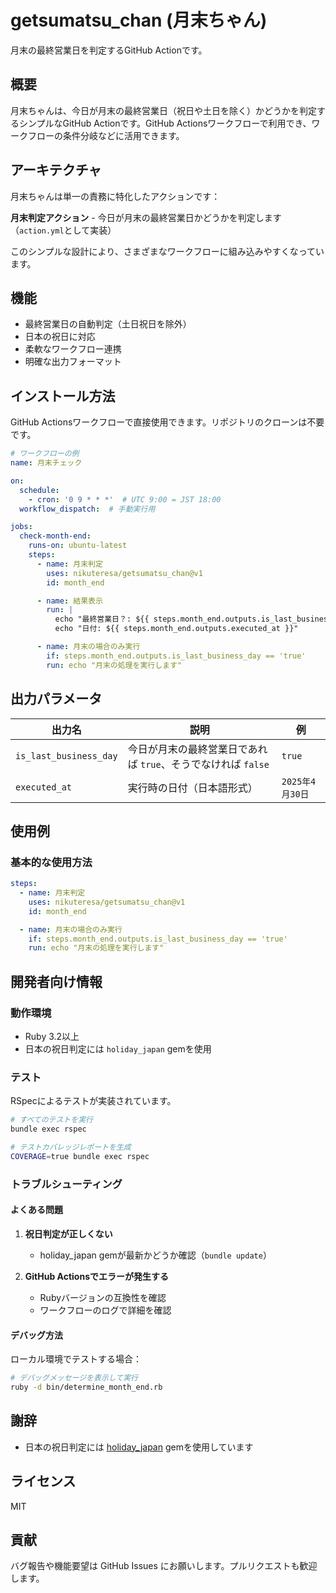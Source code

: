 # getsumatsu_chan (月末ちゃん)

月末の最終営業日を判定するGitHub Actionです。

## 概要

月末ちゃんは、今日が月末の最終営業日（祝日や土日を除く）かどうかを判定するシンプルなGitHub Actionです。GitHub Actionsワークフローで利用でき、ワークフローの条件分岐などに活用できます。

## アーキテクチャ

月末ちゃんは単一の責務に特化したアクションです：

**月末判定アクション** - 今日が月末の最終営業日かどうかを判定します（`action.yml`として実装）

このシンプルな設計により、さまざまなワークフローに組み込みやすくなっています。

## 機能

- 最終営業日の自動判定（土日祝日を除外）
- 日本の祝日に対応
- 柔軟なワークフロー連携
- 明確な出力フォーマット

## インストール方法

GitHub Actionsワークフローで直接使用できます。リポジトリのクローンは不要です。

```yaml
# ワークフローの例
name: 月末チェック

on:
  schedule:
    - cron: '0 9 * * *'  # UTC 9:00 = JST 18:00
  workflow_dispatch:  # 手動実行用

jobs:
  check-month-end:
    runs-on: ubuntu-latest
    steps:
      - name: 月末判定
        uses: nikuteresa/getsumatsu_chan@v1
        id: month_end

      - name: 結果表示
        run: |
          echo "最終営業日？: ${{ steps.month_end.outputs.is_last_business_day }}"
          echo "日付: ${{ steps.month_end.outputs.executed_at }}"

      - name: 月末の場合のみ実行
        if: steps.month_end.outputs.is_last_business_day == 'true'
        run: echo "月末の処理を実行します"
```

## 出力パラメータ

| 出力名 | 説明 | 例 |
|-------|------|----| 
| `is_last_business_day` | 今日が月末の最終営業日であれば `true`、そうでなければ `false` | `true` |
| `executed_at` | 実行時の日付（日本語形式） | `2025年4月30日` |

## 使用例

### 基本的な使用方法

```yaml
steps:
  - name: 月末判定
    uses: nikuteresa/getsumatsu_chan@v1
    id: month_end

  - name: 月末の場合のみ実行
    if: steps.month_end.outputs.is_last_business_day == 'true'
    run: echo "月末の処理を実行します"
```

## 開発者向け情報

### 動作環境

- Ruby 3.2以上
- 日本の祝日判定には `holiday_japan` gemを使用

### テスト

RSpecによるテストが実装されています。

```bash
# すべてのテストを実行
bundle exec rspec

# テストカバレッジレポートを生成
COVERAGE=true bundle exec rspec
```

### トラブルシューティング

#### よくある問題

1. **祝日判定が正しくない**
   - holiday_japan gemが最新かどうか確認（`bundle update`）

2. **GitHub Actionsでエラーが発生する**
   - Rubyバージョンの互換性を確認
   - ワークフローのログで詳細を確認

#### デバッグ方法

ローカル環境でテストする場合：

```bash
# デバッグメッセージを表示して実行
ruby -d bin/determine_month_end.rb
```

## 謝辞

- 日本の祝日判定には [holiday_japan](https://github.com/komagata/holiday_japan) gemを使用しています

## ライセンス

MIT

## 貢献

バグ報告や機能要望は GitHub Issues にお願いします。プルリクエストも歓迎します。